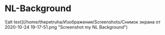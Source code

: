 # NL-Background

![alt text](/home/thepetruha/Изображения/Screenshots/Снимок экрана от 2020-10-24 19-17-51.png "Screenshot my NL Background")
